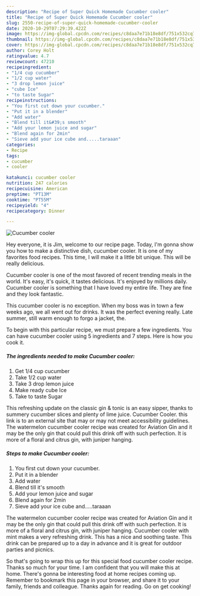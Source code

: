 ```yaml
---
description: "Recipe of Super Quick Homemade Cucumber cooler"
title: "Recipe of Super Quick Homemade Cucumber cooler"
slug: 2550-recipe-of-super-quick-homemade-cucumber-cooler
date: 2020-10-29T07:29:39.422Z
image: https://img-global.cpcdn.com/recipes/c8daa7e71b18e8df/751x532cq70/cucumber-cooler-recipe-main-photo.jpg
thumbnail: https://img-global.cpcdn.com/recipes/c8daa7e71b18e8df/751x532cq70/cucumber-cooler-recipe-main-photo.jpg
cover: https://img-global.cpcdn.com/recipes/c8daa7e71b18e8df/751x532cq70/cucumber-cooler-recipe-main-photo.jpg
author: Corey Holt
ratingvalue: 4.7
reviewcount: 47210
recipeingredient:
- "1/4 cup cucumber"
- "1/2 cup water"
- "3 drop lemon juice"
- "cube Ice"
- "to taste Sugar"
recipeinstructions:
- "You first cut down your cucumber."
- "Put it in a blender"
- "Add water"
- "Blend till it&#39;s smooth"
- "Add your lemon juice and sugar"
- "Blend again for 2min"
- "Sieve add your ice cube and.....taraaan"
categories:
- Recipe
tags:
- cucumber
- cooler

katakunci: cucumber cooler 
nutrition: 247 calories
recipecuisine: American
preptime: "PT13M"
cooktime: "PT55M"
recipeyield: "4"
recipecategory: Dinner

---
```



![Cucumber cooler](https://img-global.cpcdn.com/recipes/c8daa7e71b18e8df/751x532cq70/cucumber-cooler-recipe-main-photo.jpg)

Hey everyone, it is Jim, welcome to our recipe page. Today, I'm gonna show you how to make a distinctive dish, cucumber cooler. It is one of my favorites food recipes. This time, I will make it a little bit unique. This will be really delicious.

Cucumber cooler is one of the most favored of recent trending meals in the world. It's easy, it's quick, it tastes delicious. It's enjoyed by millions daily. Cucumber cooler is something that I have loved my entire life. They are fine and they look fantastic.

This cucumber cooler is no exception. When my boss was in town a few weeks ago, we all went out for drinks. It was the perfect evening really. Late summer, still warm enough to forgo a jacket, the.


To begin with this particular recipe, we must prepare a few ingredients. You can have cucumber cooler using 5 ingredients and 7 steps. Here is how you cook it.

<!--inarticleads1-->

##### The ingredients needed to make Cucumber cooler:

1. Get 1/4 cup cucumber
1. Take 1/2 cup water
1. Take 3 drop lemon juice
1. Make ready cube Ice
1. Take to taste Sugar


This refreshing update on the classic gin &amp; tonic is an easy sipper, thanks to summery cucumber slices and plenty of lime juice. Cucumber Cooler. this link is to an external site that may or may not meet accessibility guidelines. The watermelon cucumber cooler recipe was created for Aviation Gin and it may be the only gin that could pull this drink off with such perfection. It is more of a floral and citrus gin, with juniper hanging. 

<!--inarticleads2-->

##### Steps to make Cucumber cooler:

1. You first cut down your cucumber.
1. Put it in a blender
1. Add water
1. Blend till it&#39;s smooth
1. Add your lemon juice and sugar
1. Blend again for 2min
1. Sieve add your ice cube and.....taraaan


The watermelon cucumber cooler recipe was created for Aviation Gin and it may be the only gin that could pull this drink off with such perfection. It is more of a floral and citrus gin, with juniper hanging. Cucumber cooler with mint makes a very refreshing drink. This has a nice and soothing taste. This drink can be prepared up to a day in advance and it is great for outdoor parties and picnics. 

So that's going to wrap this up for this special food cucumber cooler recipe. Thanks so much for your time. I am confident that you will make this at home. There's gonna be interesting food at home recipes coming up. Remember to bookmark this page in your browser, and share it to your family, friends and colleague. Thanks again for reading. Go on get cooking!
